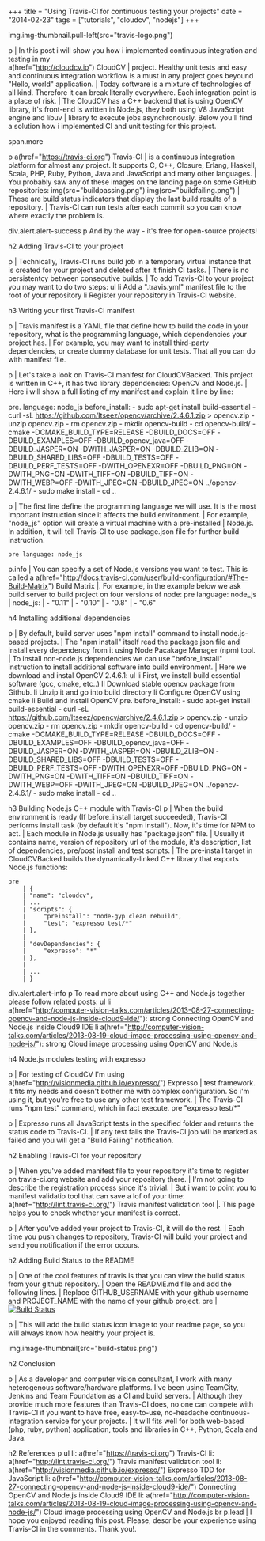 +++
title =  "Using Travis-CI for continuous testing your projects"
date = "2014-02-23"
tags =  ["tutorials", "cloudcv", "nodejs"]
+++

img.img-thumbnail.pull-left(src="travis-logo.png")

p
    | In this post i will show you how i implemented continuous integration and testing in my  
    a(href="http://cloudcv.io") CloudCV 
    |  project. Healthy unit tests and easy and continuous integration workflow is a must in any project goes beyound "Hello, world" application. 
    | Today software is a mixture of technologies of all kind. Therefore it can break literally everywhere. Each integration point is a place of risk.
    | The CloudCV has a C++ backend that is using OpenCV library, it's front-end is written in Node.js, they both using V8 JavaScript engine and libuv
    | library to execute jobs asynchronously. Below you'll find a solution how i implemented CI and unit testing for this project.

span.more

p
    a(href="https://travis-ci.org") Travis-CI 
    |  is a continuous integration platform for almost any project. It supports C, C++, Closure, Erlang, Haskell, Scala, PHP, Ruby, Python, Java and JavaScript and many other languages.
    | You probably saw any of these images on the landing page on some GitHub repositories:
    img(src="buildpassing.png")
    img(src="buildfailing.png")
    | These are build status indicators that display the last build results of a repository. 
    | Travis-CI can run tests after each commit so you can know where exactly the problem is. 

div.alert.alert-success
    p And by the way - it's free for open-source projects! 

h2 Adding Travis-CI to your project

p
    | Technically, Travis-CI runs build job in a temporary virtual instance that is created for your project and deleted after it finish CI tasks. 
    | There is no persistentcy between consecutive builds.
    | To add Travis-CI to your project you may want to do two steps:
    ul
        li Add a ".travis.yml" manifest file to the root of your repository
        li Register your repository in Travis-CI website.

h3 Writing your first Travis-CI manifest

p
    | Travis manifest is a YAML file that define how to build the code in your repository, what is the programming language, which dependencies your project has. 
    | For example, you may want to install third-party dependencies, or create dummy database for unit tests. That all you can do with manifest file. 

p
    | Let's take a look on Travis-CI manifest for CloudCVBacked. This project is written in C++, it has two library dependencies: OpenCV and Node.js. 
    | Here i will show a full listing of my manifest and explain it line by line:  
    
pre.
    language: node_js
    before_install: 
     - sudo apt-get install build-essential
     - curl -sL https://github.com/Itseez/opencv/archive/2.4.6.1.zip > opencv.zip
     - unzip opencv.zip
     - rm opencv.zip
     - mkdir opencv-build
     - cd opencv-build/
     - cmake -DCMAKE_BUILD_TYPE=RELEASE -DBUILD_DOCS=OFF -DBUILD_EXAMPLES=OFF -DBUILD_opencv_java=OFF -DBUILD_JASPER=ON -DWITH_JASPER=ON -DBUILD_ZLIB=ON -DBUILD_SHARED_LIBS=OFF -DBUILD_TESTS=OFF -DBUILD_PERF_TESTS=OFF -DWITH_OPENEXR=OFF -DBUILD_PNG=ON -DWITH_PNG=ON -DWITH_TIFF=ON -DBUILD_TIFF=ON -DWITH_WEBP=OFF -DWITH_JPEG=ON -DBUILD_JPEG=ON ../opencv-2.4.6.1/
     - sudo make install
     - cd ..

p 
    | The first line define the programming language we will use. It is the most important instruction since it affects the build environment. 
    | For example, "node_js" option will create a virtual machine with a pre-installed
    | Node.js. In addition, it will tell Travis-CI to use package.json file for further build instruction.

    pre language: node_js

p.info 
    | You can specify a set of Node.js versions you want to test. This is called a 
    a(href="http://docs.travis-ci.com/user/build-configuration/#The-Build-Matrix") Build Matrix
    |. For example, in the example below we ask build server to build project on four versions of node:
    pre language: node_js
        | node_js:
        |   - "0.11"
        |   - "0.10"
        |   - "0.8"
        |   - "0.6" 

h4 Installing additional dependencies

p
    | By default, build server uses "npm install" command to install node.js-based projects. 
    | The "npm install" itself read the package.json file and install every dependency from it using Node Pacakage Manager (npm) tool.
    | To install non-node.js dependencies we can use "before_install" instruction to install additional software into build environment. 
    | Here we download and instal OpenCV 2.4.6.1:
    ul
        li First, we install build essential software (gcc, cmake, etc..)
        ll Download stable opencv package from Github.
        li Unzip it and go into build directory
        li Configure OpenCV using cmake
        li Build and install OpenCV
pre.
    before_install: 
     - sudo apt-get install build-essential
     - curl -sL https://github.com/Itseez/opencv/archive/2.4.6.1.zip > opencv.zip
     - unzip opencv.zip
     - rm opencv.zip
     - mkdir opencv-build
     - cd opencv-build/
     - cmake -DCMAKE_BUILD_TYPE=RELEASE -DBUILD_DOCS=OFF -DBUILD_EXAMPLES=OFF -DBUILD_opencv_java=OFF -DBUILD_JASPER=ON -DWITH_JASPER=ON -DBUILD_ZLIB=ON -DBUILD_SHARED_LIBS=OFF -DBUILD_TESTS=OFF -DBUILD_PERF_TESTS=OFF -DWITH_OPENEXR=OFF -DBUILD_PNG=ON -DWITH_PNG=ON -DWITH_TIFF=ON -DBUILD_TIFF=ON -DWITH_WEBP=OFF -DWITH_JPEG=ON -DBUILD_JPEG=ON ../opencv-2.4.6.1/
     - sudo make install
     - cd ..

h3 Building Node.js C++ module with Travis-CI
p
    | When the build environment is ready (If before_install target succeeded), Travis-CI performs install task (by default it's "npm install"). Now, it's time for NPM to act. 
    | Each module in Node.js usually has "package.json" file. 
    | Usually it contains name, version of repository url of the module, it's description, list of dependencies, pre/post install and test scripts.
    | The pre-install target in CloudCVBacked builds the dynamically-linked C++ library that exports Node.js functions:

    pre 
        | {
        | "name": "cloudcv",        
        | ...
        | "scripts": {
        |     "preinstall": "node-gyp clean rebuild",
        |     "test": "expresso test/*"
        | },
        | 
        | "devDependencies": {
        |     "expresso": "*"
        | },
        | 
        | ...
        | }

div.alert.alert-info
    p To read more about using C++ and Node.js together please follow related posts:
        ul
            li  
                a(href="http://computer-vision-talks.com/articles/2013-08-27-connecting-opencv-and-node-js-inside-cloud9-ide/"): strong Connecting OpenCV and Node.js inside Cloud9 IDE
            li
                a(href="http://computer-vision-talks.com/articles/2013-08-19-cloud-image-processing-using-opencv-and-node-js/"): strong Cloud image processing using OpenCV and Node.js

h4 Node.js modules testing with expresso

p
    | For testing of CloudCV I'm using 
    a(href="http://visionmedia.github.io/expresso/") Expresso
    |  test framework. It fits my needs and doesn't bother me with complex configuration. So i'm using it, but you're free to use any other test framework.
    | The Travis-CI runs "npm test" command, which in fact execute. 
    pre "expresso test/*"

p
    | Expresso runs all JavaScript tests in the specified folder and returns the status code to Travis-CI. 
    | If any test fails the Travis-CI job will be marked as failed and you will get a "Build Failing" notification.

h2 Enabling Travis-CI for your repository
    
p 
    | When you've added manifest file to your repository it's time to register on travis-ci.org website and add your repository there. 
    | I'm not going to describe the registration process since it's trivial.
    | But i want to point you to manifest validatio tool that can save a lof of your time:  
    a(href="http://lint.travis-ci.org/") Travis manifest validation tool
    |. This page helps you to check whether your manifest is correct.

p
    | After you've added your project to Travis-CI, it will do the rest. 
    | Each time you push changes to repository, Travis-CI will build your project and send you notification if the error occurs.

h2 Adding Build Status to the README

p
    | One of the cool features of travis is that you can view the build status from your github repository. 
    | Open the README.md file and add the following lines. 
    | Replace GITHUB_USERNAME with your github username and PROJECT_NAME with the name of your github project.
pre
   | [![Build Status](https://travis-ci.org/[GITHUB_USERNAME]/[PROJECT_NAME].png)](https://travis-ci.org/[GITHUB_USERNAME]/[PROJECT_NAME])

p
    | This will add the build status icon image to your readme page, so you will always know how healthy your project is.

img.image-thumbnail(src="build-status.png")

h2 Conclusion

p
    | As a developer and computer vision consultant, I work with many heterogenous software/hardware platforms. I've been using TeamCity, Jenkins and Team Foundation as a CI and build servers. 
    | Although they provide much more features than Travis-CI does, no one can compete with Travis-CI if you want to have free, easy-to-use, no-headache continuous-integration service for your projects.
    | It will fits well for both web-based (php, ruby, python) application, tools and libraries in C++, Python, Scala and Java. 

h2 References
p
    ul
        li: a(href="https://travis-ci.org") Travis-CI 
        li: a(href="http://lint.travis-ci.org/") Travis manifest validation tool
        li: a(href="http://visionmedia.github.io/expresso/") Expresso TDD for JavaScript
        li: a(href="http://computer-vision-talks.com/articles/2013-08-27-connecting-opencv-and-node-js-inside-cloud9-ide/") Connecting OpenCV and Node.js inside Cloud9 IDE
        li: a(href="http://computer-vision-talks.com/articles/2013-08-19-cloud-image-processing-using-opencv-and-node-js/") Cloud image processing using OpenCV and Node.js
br
p.lead 
    | I hope you enjoyed reading this post. Please, describe your experience using Travis-CI in the comments. Thank you!. 
